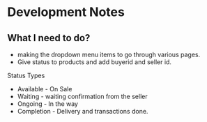 # Development Notes
## What I need to do?
-  making the dropdown menu items to go through various pages.
- Give status to products and add buyerid and seller id.


Status Types
- Available - On Sale
- Waiting - waiting confirmation from the seller
- Ongoing - In the way
- Completion - Delivery and transactions done. 